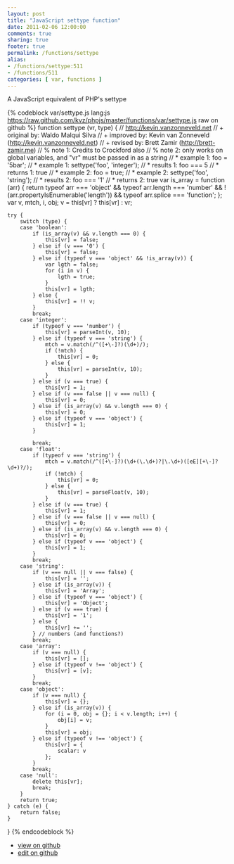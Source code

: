 ```yaml
---
layout: post
title: "JavaScript settype function"
date: 2011-02-06 12:00:00
comments: true
sharing: true
footer: true
permalink: /functions/settype
alias:
- /functions/settype:511
- /functions/511
categories: [ var, functions ]
---
```

A JavaScript equivalent of PHP's settype
<!-- more -->
{% codeblock var/settype.js lang:js https://raw.github.com/kvz/phpjs/master/functions/var/settype.js raw on github %}
function settype (vr, type) {
    // http://kevin.vanzonneveld.net
    // +   original by: Waldo Malqui Silva
    // +   improved by: Kevin van Zonneveld (http://kevin.vanzonneveld.net)
    // +    revised by: Brett Zamir (http://brett-zamir.me)
    // %        note 1: Credits to Crockford also
    // %        note 2: only works on global variables, and "vr" must be passed in as a string
    // *     example 1: foo = '5bar';
    // *     example 1: settype('foo', 'integer');
    // *     results 1: foo === 5
    // *     returns 1: true
    // *     example 2: foo = true;
    // *     example 2: settype('foo', 'string');
    // *     results 2: foo === '1'
    // *     returns 2: true
    var is_array = function (arr) {
        return typeof arr === 'object' && typeof arr.length === 'number' && !(arr.propertyIsEnumerable('length')) && typeof arr.splice === 'function';
    };
    var v, mtch, i, obj;
    v = this[vr] ? this[vr] : vr;

    try {
        switch (type) {
        case 'boolean':
            if (is_array(v) && v.length === 0) {
                this[vr] = false;
            } else if (v === '0') {
                this[vr] = false;
            } else if (typeof v === 'object' && !is_array(v)) {
                var lgth = false;
                for (i in v) {
                    lgth = true;
                }
                this[vr] = lgth;
            } else {
                this[vr] = !! v;
            }
            break;
        case 'integer':
            if (typeof v === 'number') {
                this[vr] = parseInt(v, 10);
            } else if (typeof v === 'string') {
                mtch = v.match(/^([+\-]?)(\d+)/);
                if (!mtch) {
                    this[vr] = 0;
                } else {
                    this[vr] = parseInt(v, 10);
                }
            } else if (v === true) {
                this[vr] = 1;
            } else if (v === false || v === null) {
                this[vr] = 0;
            } else if (is_array(v) && v.length === 0) {
                this[vr] = 0;
            } else if (typeof v === 'object') {
                this[vr] = 1;
            }

            break;
        case 'float':
            if (typeof v === 'string') {
                mtch = v.match(/^([+\-]?)(\d+(\.\d+)?|\.\d+)([eE][+\-]?\d+)?/);
                if (!mtch) {
                    this[vr] = 0;
                } else {
                    this[vr] = parseFloat(v, 10);
                }
            } else if (v === true) {
                this[vr] = 1;
            } else if (v === false || v === null) {
                this[vr] = 0;
            } else if (is_array(v) && v.length === 0) {
                this[vr] = 0;
            } else if (typeof v === 'object') {
                this[vr] = 1;
            }
            break;
        case 'string':
            if (v === null || v === false) {
                this[vr] = '';
            } else if (is_array(v)) {
                this[vr] = 'Array';
            } else if (typeof v === 'object') {
                this[vr] = 'Object';
            } else if (v === true) {
                this[vr] = '1';
            } else {
                this[vr] += '';
            } // numbers (and functions?)
            break;
        case 'array':
            if (v === null) {
                this[vr] = [];
            } else if (typeof v !== 'object') {
                this[vr] = [v];
            }
            break;
        case 'object':
            if (v === null) {
                this[vr] = {};
            } else if (is_array(v)) {
                for (i = 0, obj = {}; i < v.length; i++) {
                    obj[i] = v;
                }
                this[vr] = obj;
            } else if (typeof v !== 'object') {
                this[vr] = {
                    scalar: v
                };
            }
            break;
        case 'null':
            delete this[vr];
            break;
        }
        return true;
    } catch (e) {
        return false;
    }
}
{% endcodeblock %}
<ul>
 <li><a href="https://github.com/kvz/phpjs/blob/master/functions/var/settype.js">view on github</a></li>
 <li><a href="https://github.com/kvz/phpjs/edit/master/functions/var/settype.js">edit on github</a></li>
</ul>
